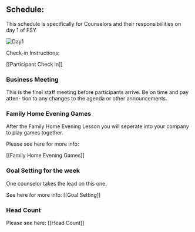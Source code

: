 ## Schedule:

This schedule is specifically for Counselors and their responsibiilities on day 1 of FSY

<img src="https://i.ibb.co/x67yXkV/Day1.jpg" alt="Day1" border="0">

Check-in Instructions:

[[Participant Check in]]

### Business Meeting

This is the final staff meeting before participants arrive. Be on time and pay atten-
tion to any changes to the agenda or other announcements.

### Family Home Evening Games

After the Family Home Evening Lesson you will seperate into your company to play games together.

Please see here for more info:

[[Family Home Evening Games]]

### Goal Setting for the week

One counselor takes the lead on this one.

See here for more info: [[Goal Setting]]

### Head Count

Please see here: [[Head Count]]
